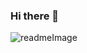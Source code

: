### Hi there 👋
![readmeImage](https://user-images.githubusercontent.com/68996309/101536472-55133100-399a-11eb-8f54-b8fb6fb26fab.gif)
<!--
**MrBeamer/MrBeamer** is a ✨ _special_ ✨ repository because its `README.md` (this file) appears on your GitHub profile.

Here are some ideas to get you started:

- 🔭 I’m currently working on ...
- 🌱 I’m currently learning ...
- 👯 I’m looking to collaborate on ...
- 🤔 I’m looking for help with ...
- 💬 Ask me about ...
- 📫 How to reach me: ...
- 😄 Pronouns: ...
- ⚡ Fun fact: ...
-->

